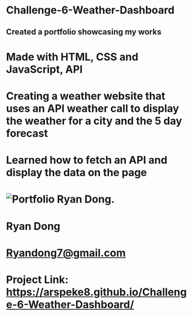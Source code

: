 # Challenge-6-Weather-Dashboard

## Created a portfolio showcasing my works

# Made with HTML, CSS and JavaScript, API

# Creating a weather website that uses an API weather call to display the weather for a city and the 5 day forecast

# Learned how to fetch an API and display the data on the page

# ![Portfolio Ryan Dong.](./Assets/_Users_ryandong_Desktop_Coding-Bootcamp_Challenges_Challenge-3-8.29.22_Challenge-3-password-generator_index.html.png)

# Ryan Dong

# Ryandong7@gmail.com

# Project Link: https://arspeke8.github.io/Challenge-6-Weather-Dashboard/